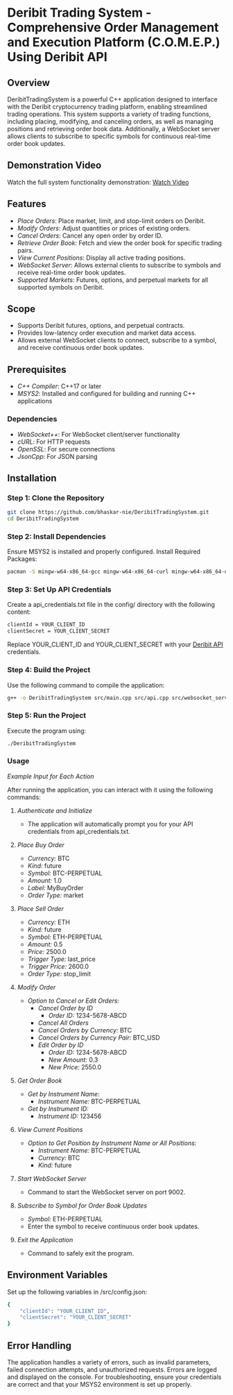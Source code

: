 # Deribit Trading System - Comprehensive Order Management and Execution Platform (C.O.M.E.P.) Using Deribit API
## Overview
DeribitTradingSystem is a powerful C++ application designed to interface with the Deribit cryptocurrency trading platform, enabling streamlined trading operations. This system supports a variety of trading functions, including placing, modifying, and canceling orders, as well as managing positions and retrieving order book data. Additionally, a WebSocket server allows clients to subscribe to specific symbols for continuous real-time order book updates.

## Demonstration Video
Watch the full system functionality demonstration: [Watch Video](https://drive.google.com/file/d/1Sjf_krFRaGcYWY3W12_9CwuhtGmyqg6b/view?usp=sharing)

## Features
- *Place Orders*: Place market, limit, and stop-limit orders on Deribit.
- *Modify Orders*: Adjust quantities or prices of existing orders.
- *Cancel Orders*: Cancel any open order by order ID.
- *Retrieve Order Book*: Fetch and view the order book for specific trading pairs.
- *View Current Positions*: Display all active trading positions.
- *WebSocket Server*: Allows external clients to subscribe to symbols and receive real-time order book updates.
- *Supported Markets*: Futures, options, and perpetual markets for all supported symbols on Deribit.

## Scope
- Supports Deribit futures, options, and perpetual contracts.
- Provides low-latency order execution and market data access.
- Allows external WebSocket clients to connect, subscribe to a symbol, and receive continuous order book updates.

## Prerequisites
- *C++ Compiler*: C++17 or later
- *MSYS2*: Installed and configured for building and running C++ applications

### Dependencies
- *WebSocket++*: For WebSocket client/server functionality
- *cURL*: For HTTP requests
- *OpenSSL*: For secure connections
- *JsonCpp*: For JSON parsing

## Installation
### Step 1: Clone the Repository
```bash
git clone https://github.com/bhaskar-nie/DeribitTradingSystem.git
cd DeribitTradingSystem
```

### Step 2: Install Dependencies
Ensure MSYS2 is installed and properly configured. Install Required Packages:
```bash
pacman -S mingw-w64-x86_64-gcc mingw-w64-x86_64-curl mingw-w64-x86_64-openssl mingw-w64-x86_64-jsoncpp mingw-w64-x86_64-websocketpp
```

### Step 3: Set Up API Credentials
Create a api_credentials.txt file in the config/ directory with the following content:

```bash
clientId = YOUR_CLIENT_ID
clientSecret = YOUR_CLIENT_SECRET
```
Replace YOUR_CLIENT_ID and YOUR_CLIENT_SECRET with your [Deribit API](https://test.deribit.com/) credentials.

### Step 4: Build the Project
Use the following command to compile the application:
```bash
g++ -o DeribitTradingSystem src/main.cpp src/api.cpp src/websocket_server.cpp src/websocket_client.cpp -I include -lcurl -ljsoncpp -lpthread -lws2_32 -lmswsock
```

### Step 5: Run the Project
Execute the program using:
```bash
./DeribitTradingSystem
```

### Usage

*Example Input for Each Action*

After running the application, you can interact with it using the following commands:

1. *Authenticate and Initialize*
   - The application will automatically prompt you for your API credentials from api_credentials.txt.

2. *Place Buy Order*
   - *Currency:* BTC
   - *Kind:* future
   - *Symbol:* BTC-PERPETUAL
   - *Amount:* 1.0
   - *Label:* MyBuyOrder
   - *Order Type:* market

3. *Place Sell Order*
   - *Currency:* ETH
   - *Kind:* future
   - *Symbol:* ETH-PERPETUAL
   - *Amount:* 0.5
   - *Price:* 2500.0
   - *Trigger Type:* last_price
   - *Trigger Price:* 2600.0
   - *Order Type:* stop_limit

4. *Modify Order*
   - *Option to Cancel or Edit Orders:*
     - *Cancel Order by ID*
       - *Order ID:* 1234-5678-ABCD
     - *Cancel All Orders*
     - *Cancel Orders by Currency:* BTC
     - *Cancel Orders by Currency Pair:* BTC_USD
     - *Edit Order by ID*
       - *Order ID:* 1234-5678-ABCD
       - *New Amount:* 0.3
       - *New Price:* 2550.0

5. *Get Order Book*
   - *Get by Instrument Name:*
     - *Instrument Name:* BTC-PERPETUAL
   - *Get by Instrument ID:*
     - *Instrument ID:* 123456

6. *View Current Positions*
   - *Option to Get Position by Instrument Name or All Positions:*
     - *Instrument Name:* BTC-PERPETUAL
     - *Currency:* BTC
     - *Kind:* future

7. *Start WebSocket Server*
   - Command to start the WebSocket server on port 9002.

8. *Subscribe to Symbol for Order Book Updates*
   - *Symbol:* ETH-PERPETUAL
   - Enter the symbol to receive continuous order book updates.

9. *Exit the Application*
   - Command to safely exit the program.


## Environment Variables
Set up the following variables in /src/config.json:
```bash
{
    "clientId": "YOUR_CLIENT_ID",
    "clientSecret": "YOUR_CLIENT_SECRET"
}
```

## Error Handling
The application handles a variety of errors, such as invalid parameters, failed connection attempts, and unauthorized requests. Errors are logged and displayed on the console. For troubleshooting, ensure your credentials are correct and that your MSYS2 environment is set up properly.

 
